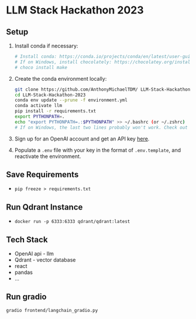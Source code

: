 # LLM Stack Hackathon 2023

## Setup

1. Install conda if necessary:

    ```bash
    # Install conda: https://conda.io/projects/conda/en/latest/user-guide/install/index.html#regular-installation
    # If on Windows, install chocolately: https://chocolatey.org/install. Then, run:
    # choco install make
    ```

2. Create the conda environment locally:

    ```bash
    git clone https://github.com/AnthonyMichaelTDM/ LLM-Stack-Hackathon-2023.git
    cd LLM-Stack-Hackathon-2023
    conda env update --prune -f environment.yml
    conda activate llm
    pip install -r requirements.txt
    export PYTHONPATH=.
    echo "export PYTHONPATH=.:$PYTHONPATH" >> ~/.bashrc (or ~/.zshrc)
    # If on Windows, the last two lines probably won't work. Check out this guide for more info: https://datatofish.com/add-python-to-windows-path/
    ```

3. Sign up for an OpenAI account and get an API key [here](https://beta.openai.com/account/api-keys).
4. Populate a `.env` file with your key in the format of `.env.template`, and reactivate the environment.

## Save Requirements

- `pip freeze > requirements.txt`

## Run Qdrant Instance

- `docker run -p 6333:6333 qdrant/qdrant:latest`

## Tech Stack

- OpenAI api - llm
- Qdrant - vector database
- react
- pandas
- ...

## Run gradio

```sh
gradio frontend/langchain_gradio.py
```
